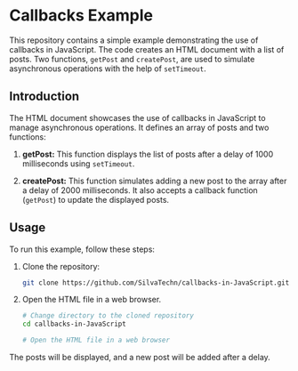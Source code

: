 # Callbacks Example

This repository contains a simple example demonstrating the use of callbacks in JavaScript. The code creates an HTML document with a list of posts. Two functions, `getPost` and `createPost`, are used to simulate asynchronous operations with the help of `setTimeout`.

## Introduction

The HTML document showcases the use of callbacks in JavaScript to manage asynchronous operations. It defines an array of posts and two functions:

1. **getPost:** This function displays the list of posts after a delay of 1000 milliseconds using `setTimeout`.

2. **createPost:** This function simulates adding a new post to the array after a delay of 2000 milliseconds. It also accepts a callback function (`getPost`) to update the displayed posts.

## Usage

To run this example, follow these steps:

1. Clone the repository:

    ```bash
    git clone https://github.com/SilvaTechn/callbacks-in-JavaScript.git
    ```

2. Open the HTML file in a web browser.

    ```bash
    # Change directory to the cloned repository
    cd callbacks-in-JavaScript

    # Open the HTML file in a web browser
    ```

The posts will be displayed, and a new post will be added after a delay.
